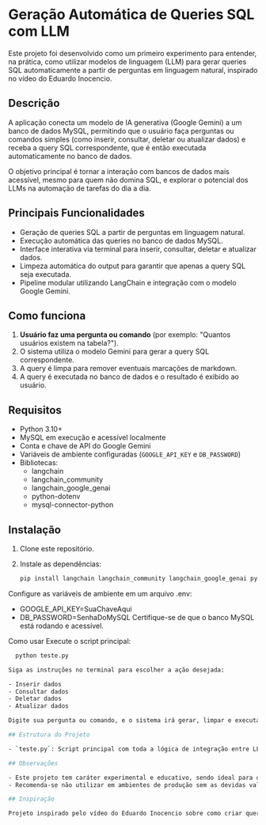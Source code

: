 # Geração Automática de Queries SQL com LLM

Este projeto foi desenvolvido como um primeiro experimento para entender, na prática, como utilizar modelos de linguagem (LLM) para gerar queries SQL automaticamente a partir de perguntas em linguagem natural, inspirado no vídeo do Eduardo Inocencio.

## Descrição

A aplicação conecta um modelo de IA generativa (Google Gemini) a um banco de dados MySQL, permitindo que o usuário faça perguntas ou comandos simples (como inserir, consultar, deletar ou atualizar dados) e receba a query SQL correspondente, que é então executada automaticamente no banco de dados.

O objetivo principal é tornar a interação com bancos de dados mais acessível, mesmo para quem não domina SQL, e explorar o potencial dos LLMs na automação de tarefas do dia a dia.

## Principais Funcionalidades

- Geração de queries SQL a partir de perguntas em linguagem natural.
- Execução automática das queries no banco de dados MySQL.
- Interface interativa via terminal para inserir, consultar, deletar e atualizar dados.
- Limpeza automática do output para garantir que apenas a query SQL seja executada.
- Pipeline modular utilizando LangChain e integração com o modelo Google Gemini.

## Como funciona

1. **Usuário faz uma pergunta ou comando** (por exemplo: "Quantos usuários existem na tabela?").
2. O sistema utiliza o modelo Gemini para gerar a query SQL correspondente.
3. A query é limpa para remover eventuais marcações de markdown.
4. A query é executada no banco de dados e o resultado é exibido ao usuário.

## Requisitos

- Python 3.10+
- MySQL em execução e acessível localmente
- Conta e chave de API do Google Gemini
- Variáveis de ambiente configuradas (`GOOGLE_API_KEY` e `DB_PASSWORD`)
- Bibliotecas:
  - langchain
  - langchain_community
  - langchain_google_genai
  - python-dotenv
  - mysql-connector-python

## Instalação

1. Clone este repositório.

2. Instale as dependências:
   ```bash
   pip install langchain langchain_community langchain_google_genai python-dotenv mysql-connector-python
Configure as variáveis de ambiente em um arquivo .env:

- GOOGLE_API_KEY=SuaChaveAqui
- DB_PASSWORD=SenhaDoMySQL
Certifique-se de que o banco MySQL está rodando e acessível.

Como usar
Execute o script principal:

```bash
  python teste.py

Siga as instruções no terminal para escolher a ação desejada:

- Inserir dados
- Consultar dados
- Deletar dados
- Atualizar dados

Digite sua pergunta ou comando, e o sistema irá gerar, limpar e executar a query automaticamente.

## Estrutura do Projeto

- `teste.py`: Script principal com toda a lógica de integração entre LLM, banco de dados e interface interativa.

## Observações

- Este projeto tem caráter experimental e educativo, sendo ideal para quem deseja dar os primeiros passos em IA generativa aplicada a bancos de dados.
- Recomenda-se não utilizar em ambientes de produção sem as devidas validações de segurança, pois queries são geradas e executadas automaticamente.

## Inspiração

Projeto inspirado pelo vídeo do Eduardo Inocencio sobre como criar queries automáticas com LLM, combinando aprendizado prático e exploração de novas tecnologias.
